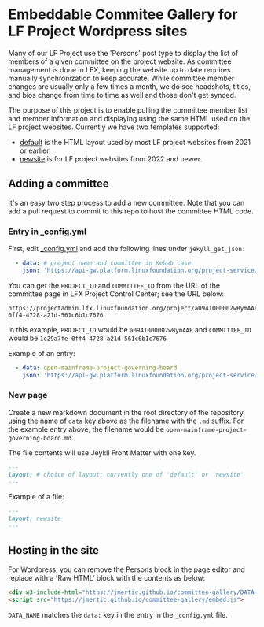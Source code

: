 # Embeddable Commitee Gallery for LF Project Wordpress sites

Many of our LF Project use the 'Persons' post type to display the list of members of a given committee on the project website. As committee management is done in LFX, keeping the website up to date requires manually synchronization to keep accurate. While committee member changes are usually only a few times a month, we do see headshots, titles, and bios change from time to time as well and those don't get synced.

The purpose of this project is to enable pulling the committee member list and member information and displaying using the same HTML used on the LF project websites. Currently we have two templates supported:

- [default](https://github.com/jmertic/committee-gallery/blob/main/_layouts/default.html) is the HTML layout used by most LF project websites from 2021 or earlier.
- [newsite](https://github.com/jmertic/committee-gallery/blob/main/_layouts/newsite.html) is for LF project websites from 2022 and newer.

## Adding a committee

It's an easy two step process to add a new committee. Note that you can add a pull request to commit to this repo to host the committee HTML code.

### Entry in _config.yml

First, edit [_config.yml](https://github.com/jmertic/committee-gallery/blob/main/_config.yml) and add the following lines under `jekyll_get_json:`

```yaml
  - data: # project name and committee in Kebab case
    json: 'https://api-gw.platform.linuxfoundation.org/project-service/v2/public/projects/PROJECT_ID/committees/COMMITTEE_ID/members'
```
You can get the `PROJECT_ID` and `COMMITTEE_ID` from the URL of the committee page in LFX Project Control Center; see the URL below:

```
https://projectadmin.lfx.linuxfoundation.org/project/a0941000002wBymAAE/collaboration/committees/1c29a7fe-0ff4-4728-a21d-561c6b1c7676
```
In this example, `PROJECT_ID` would be `a0941000002wBymAAE` and `COMMITTEE_ID` would be `1c29a7fe-0ff4-4728-a21d-561c6b1c7676`

Example of an entry:

```yaml
  - data: open-mainframe-project-governing-board
    json: 'https://api-gw.platform.linuxfoundation.org/project-service/v2/public/projects/a0941000002wBymAAE/committees/1c29a7fe-0ff4-4728-a21d-561c6b1c7676/members'
```

### New page

Create a new markdown document in the root directory of the repository, using the name of `data` key above as the filename with the `.md` suffix. For the example entry above, the filename would be `open-mainframe-project-governing-board.md`.

The file contents will use Jeykll Front Matter with one key.

```markdown
---
layout: # choice of layout; currently one of 'default' or 'newsite'
---
```

Example of a file:
```markdown
---
layout: newsite
---
```
## Hosting in the site

For Wordpress, you can remove the Persons block in the page editor and replace with a 'Raw HTML' block with the contents as below:

```html
<div w3-include-html="https://jmertic.github.io/committee-gallery/DATA_NAME.html"></div>
<script src="https://jmertic.github.io/committee-gallery/embed.js">
```

`DATA_NAME` matches the `data:` key in the entry in the `_config.yml` file.
